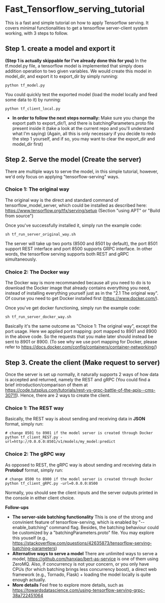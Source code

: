 # Fast_Tensorflow_serving_tutorial
This is a fast and simple tutorial on how to apply Tensorflow serving. It covers minimal functionalities to get a tensorflow server-client system working, with 3 steps to follow.

## Step 1. create a model and export it
**(Step 1 is actually skippable for I've already done this for you)**
In the tf.model.py file, a tensorflow model is implemented that simply does addition operation to two given variables. We would create this model in model_dir, and export it to export_dir by simply running:
~~~
python tf_model.py
~~~
You could quickly test the exported model (load the model locally and feed some data to it) by running:
~~~
python tf_client_local.py
~~~
- **In order to follow the next steps normally:**
Make sure you change the export path to export_dir/1, and there is batchingParameters.proto file present inside it (take a look at the current repo and you'll understand what I'm saying)
(Again, all this is only necessary if you decide to redo the step 1 yourself, and if so, you may want to clear the export_dir and model_dir first)


## Step 2. Serve the model (Create the server)
There are multiple ways to serve the model, in this simple tutorial, however, we'd only focus on applying "tensorflow-serving" ways.
### Choice 1: The original way
The original way is the direct and standard command of tensorflow_model_server, which could be installed as described here: https://www.tensorflow.org/tfx/serving/setup (Section "using APT" or "Build from source")

Once you've successfully installed it, simply run the example code:
~~~
sh tf_run_server_original_way.sh
~~~
The server will take up two ports (8500 and 8501 by default), the port 8501 support REST interface and port 8500 supports GRPC interface. In other words, the tensorflow serving supports both REST and gRPC simultaneously.

### Choice 2: The Docker way
The Docker way is more recommanded because all you need to do is to download the Docker image that already contains everything you need, instead of installing everything yourself just as in the "2.1 The original way". Of course you need to get Docker installed first (https://www.docker.com/).

Once you've get docker functioning, simply run the example code:
~~~
sh tf_run_server_docker_way.sh
~~~
Basically it's the same outcome as "Choice 1: The original way", except the port usage. Here we applied port mapping: port mapped to 8901 and 8900 in the above code. So the requests that you make later should instead be sent to 8901 or 8900. (To see why we use port mapping for Docker, please refer to https://docs.docker.com/config/containers/container-networking/)

## Step 3. Create the client (Make request to server)
Once the server is set up normally, it naturally supports 2 ways of how data is accepted and returned, namely the REST and gRPC (You could find a brief introduction/comparison of them at https://code.tutsplus.com/tutorials/rest-vs-grpc-battle-of-the-apis--cms-30711). Hence, there are 2 ways to create the client.

### Choice 1: The REST way
Basically, the REST way is about sending and receiving data in **JSON** format, simply run:
~~~
# change 8501 to 8901 if the model server is created through Docker
python tf_client_REST.py -url=http://0.0.0.0:8501/v1/models/my_model:predict
~~~

### Choice 2: The gRPC way
As opposed to REST, the gRPC way is about sending and receiving data in **Protobuf** format, simply run:
~~~
# change 8500 to 8900 if the model server is created through Docker
python tf_client_gRPC.py -url=0.0.0.0:8500
~~~
Normally, you should see the client inputs and the server outputs printed in the console in either client choice.

**Follow-ups**
- **The server-side batching functionality**
This is one of the strong and convinient feature of tensorflow-serving, which is enabled by "--enable_batching" command flag. Besides, the batching behaviour could be customized by a "batchingParameters.proto" file. You may explore this youself (e.g., https://stackoverflow.com/questions/42635873/tensorflow-serving-batching-parameters)
- **Alternative ways to serve a model**
There are unlimited ways to serve a model, https://github.com/hanxiao/bert-as-service is one of them using ZeroMQ. Also, if concurrency is not your concern, or you only have CPUs (for which batching brings less concurrency boost), a direct web framework (e.g., Tornado, Flask) + loading the model locally is quite enough actually.
- **More details**
Feel free to explore more details, such as https://towardsdatascience.com/using-tensorflow-serving-grpc-38a722451064 
